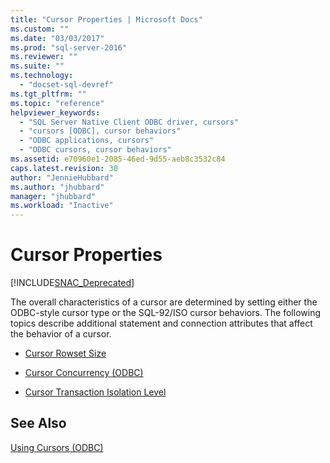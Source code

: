 ```yaml
---
title: "Cursor Properties | Microsoft Docs"
ms.custom: ""
ms.date: "03/03/2017"
ms.prod: "sql-server-2016"
ms.reviewer: ""
ms.suite: ""
ms.technology: 
  - "docset-sql-devref"
ms.tgt_pltfrm: ""
ms.topic: "reference"
helpviewer_keywords: 
  - "SQL Server Native Client ODBC driver, cursors"
  - "cursors [ODBC], cursor behaviors"
  - "ODBC applications, cursors"
  - "ODBC cursors, cursor behaviors"
ms.assetid: e70960e1-2085-46ed-9d55-aeb8c3532c84
caps.latest.revision: 30
author: "JennieHubbard"
ms.author: "jhubbard"
manager: "jhubbard"
ms.workload: "Inactive"
---
```

# Cursor Properties
[!INCLUDE[SNAC_Deprecated](../../../includes/snac-deprecated.md)]

  The overall characteristics of a cursor are determined by setting either the ODBC-style cursor type or the SQL-92/ISO cursor behaviors. The following topics describe additional statement and connection attributes that affect the behavior of a cursor.  
  
-   [Cursor Rowset Size](../../../relational-databases/native-client-odbc-cursors/properties/cursor-rowset-size.md)  
  
-   [Cursor Concurrency &#40;ODBC&#41;](../../../relational-databases/native-client-odbc-cursors/properties/cursor-concurrency-odbc.md)  
  
-   [Cursor Transaction Isolation Level](../../../relational-databases/native-client-odbc-cursors/properties/cursor-transaction-isolation-level.md)  
  
## See Also  
 [Using Cursors &#40;ODBC&#41;](../../../relational-databases/native-client-odbc-cursors/using-cursors-odbc.md)  
  
  
